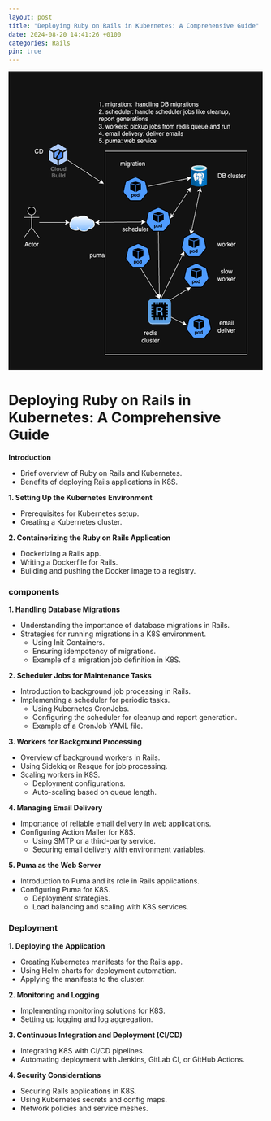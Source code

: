 ```yaml
---
layout: post
title: "Deploying Ruby on Rails in Kubernetes: A Comprehensive Guide"
date: 2024-08-20 14:41:26 +0100
categories: Rails
pin: true
---
```


<img src="assets/img/re/k8s-rails.png"/>

# Deploying Ruby on Rails in Kubernetes: A Comprehensive Guide

**Introduction**

- Brief overview of Ruby on Rails and Kubernetes.
- Benefits of deploying Rails applications in K8S.

**1. Setting Up the Kubernetes Environment**

- Prerequisites for Kubernetes setup.
- Creating a Kubernetes cluster.

**2. Containerizing the Ruby on Rails Application**

- Dockerizing a Rails app.
- Writing a Dockerfile for Rails.
- Building and pushing the Docker image to a registry.

### components
**1. Handling Database Migrations**

- Understanding the importance of database migrations in Rails.
- Strategies for running migrations in a K8S environment.
  - Using Init Containers.
  - Ensuring idempotency of migrations.
  - Example of a migration job definition in K8S.

**2. Scheduler Jobs for Maintenance Tasks**

- Introduction to background job processing in Rails.
- Implementing a scheduler for periodic tasks.
  - Using Kubernetes CronJobs.
  - Configuring the scheduler for cleanup and report generation.
  - Example of a CronJob YAML file.

**3. Workers for Background Processing**

- Overview of background workers in Rails.
- Using Sidekiq or Resque for job processing.
- Scaling workers in K8S.
  - Deployment configurations.
  - Auto-scaling based on queue length.

**4. Managing Email Delivery**

- Importance of reliable email delivery in web applications.
- Configuring Action Mailer for K8S.
  - Using SMTP or a third-party service.
  - Securing email delivery with environment variables.

**5. Puma as the Web Server**

- Introduction to Puma and its role in Rails applications.
- Configuring Puma for K8S.
  - Deployment strategies.
  - Load balancing and scaling with K8S services.

### Deployment

**1. Deploying the Application**

- Creating Kubernetes manifests for the Rails app.
- Using Helm charts for deployment automation.
- Applying the manifests to the cluster.

**2. Monitoring and Logging**

- Implementing monitoring solutions for K8S.
- Setting up logging and log aggregation.

**3. Continuous Integration and Deployment (CI/CD)**

- Integrating K8S with CI/CD pipelines.
- Automating deployment with Jenkins, GitLab CI, or GitHub Actions.

**4. Security Considerations**

- Securing Rails applications in K8S.
- Using Kubernetes secrets and config maps.
- Network policies and service meshes.
